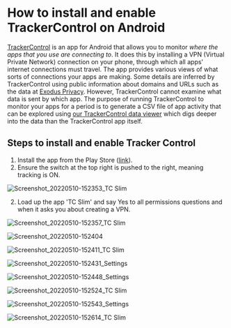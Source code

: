 # How to install and enable TrackerControl on Android

[TrackerControl](https://trackercontrol.org/) is an app for Android that allows you to monitor *where the apps that you use are connecting to*. It does this by installing a VPN (Virtual Private Network) connection on your phone, through which all apps' internet connections must travel. The app provides various views of what sorts of connections your apps are making. Some details are inferred by TrackerControl using public information about domains and URLs such as the data at [Exodus Privacy](https://exodus-privacy.eu.org/en/). However, TrackerControl cannot examine what data is sent by which app. The purpose of running TrackerControl to monitor your apps for a period is to generate a CSV file of app activity that can be explored using [our TrackerControl data viewer](https://experiences.hestialabs.org/tracker-control) which digs deeper into the data than the TrackerControl app itself.

## Steps to install and enable Tracker Control

1. Install the app from the Play Store ([link](https://play.google.com/store/apps/details?id=net.kollnig.missioncontrol.play)).
2. Ensure the switch at the top right is pushed to the right, meaning tracking is ON.

![Screenshot_20220510-152353_TC Slim](https://user-images.githubusercontent.com/1473244/167657241-e8de1700-fd13-4840-b338-b9c6182f4bf7.jpg)

2. Load up the app 'TC Slim' and say Yes to all permissions questions and when it asks you about creating a VPN.

![Screenshot_20220510-152357_TC Slim](https://user-images.githubusercontent.com/1473244/167657386-c2fd044a-b3fa-4705-8d9a-3e785bb07238.jpg)

![Screenshot_20220510-152404](https://user-images.githubusercontent.com/1473244/167656551-505dbb33-e2bd-44aa-b4af-e5abe4681ac1.jpg)

![Screenshot_20220510-152411_TC Slim](https://user-images.githubusercontent.com/1473244/167656602-60955893-dc84-4714-90a6-57c9f66cc739.jpg)

![Screenshot_20220510-152431_Settings](https://user-images.githubusercontent.com/1473244/167656739-d5019140-1805-4b3e-8b87-1556b21b02f7.jpg)

![Screenshot_20220510-152448_Settings](https://user-images.githubusercontent.com/1473244/167656836-3a55d932-5fe9-4be9-8d2d-9ae12a9668df.jpg)

![Screenshot_20220510-152524_TC Slim](https://user-images.githubusercontent.com/1473244/167656911-6c48311b-3753-469d-ba5f-1176abc7c200.jpg)

![Screenshot_20220510-152543_Settings](https://user-images.githubusercontent.com/1473244/167657010-740d92f3-46ca-4812-9b2f-ad9b362c6fa3.jpg)

![Screenshot_20220510-152614_TC Slim](https://user-images.githubusercontent.com/1473244/167657086-d995890a-addb-4324-a1cc-53b37b9dffdc.jpg)
